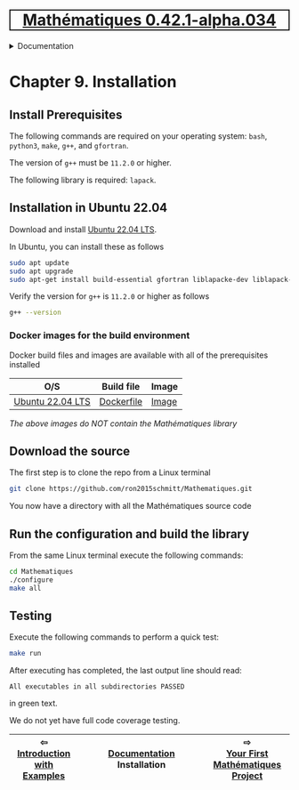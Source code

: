 [<h1 style='border: 2px solid; text-align: center'>Mathématiques 0.42.1-alpha.034</h1>](../../README.md)

<details>

<summary>Documentation</summary>

# [Documentation](../README.md)<br>
Chapter 1. [License](../license/README.md)<br>
Chapter 2. [About](../about/README.md)<br>
Chapter 3. [Why?](../why/README.md)<br>
Chapter 4. [Objectives](../objectives/README.md)<br>
Chapter 5. [Versioning](../versioning/README.md)<br>
Chapter 6. [Status & Release Notes](../status-release/README.md)<br>
Chapter 7. [Upcoming Development](../development-schedule/README.md)<br>
Chapter 8. [Introduction with Examples](../intro/README.md)<br>
Chapter 9. _Installation_ <br>
Chapter 10. [Your First Mathématiques Project](../first-project/README.md)<br>
Chapter 11. [Usage Guide: Syntax, Data Types, Functions, etc](../user-guide/README.md)<br>
Chapter 12. [Benchmarks](../benchmarks/README.md)<br>
Chapter 13. [Tests](../test/README.md)<br>
Chapter 14. [Developer Guide: Modifying and Extending Mathématiques](../developer-guide/README.md)<br>


</details>



# Chapter 9. Installation



## Install Prerequisites

The following commands are required on your operating system: `bash`, `python3`, `make`, `g++`, and `gfortran`.

The version of `g++` must be `11.2.0` or higher.

The following library is required: `lapack`.

## Installation in Ubuntu 22.04

Download and install [Ubuntu 22.04 LTS](https://releases.ubuntu.com/22.04/).

In Ubuntu, you can install these as follows
```bash
sudo apt update
sudo apt upgrade
sudo apt-get install build-essential gfortran liblapacke-dev liblapack-doc
```

Verify the version for `g++` is `11.2.0` or higher as follows
```bash
g++ --version 
```


<a name="docker-images"></a>
### Docker images for the build environment

Docker build files and images are available with all of the prerequisites installed

| O/S  | Build file | Image |
| ----------- | ----------- | ----------- |
| [Ubuntu 22.04 LTS](https://releases.ubuntu.com/22.04/) | [Dockerfile](https://github.com/ron2015schmitt/Mathematiques/tree/master/docker/ubuntu-22.04) | [Image](https://hub.docker.com/repository/docker/electron2015/ubuntu-22.04-mathq-env) |

*The above images do NOT contain the Mathématiques library*

## Download the source

The first step is to clone the repo from a Linux terminal

```bash
git clone https://github.com/ron2015schmitt/Mathematiques.git
```

You now have a directory with all the Mathématiques source code

## Run the configuration and build the library

From the same Linux terminal execute the following commands:

```bash
cd Mathematiques
./configure
make all
```

## Testing

Execute the following commands to perform a quick test:

```bash
make run
```

After executing has completed, the last output line should read:

```text
All executables in all subdirectories PASSED
```
in green text.

We do not yet have full code coverage testing.



| ⇦ <br />[Introduction with Examples](../intro/README.md)  | [Documentation](../README.md)<br />Installation<br /><img width=1000/> | ⇨ <br />[Your First Mathématiques Project](../first-project/README.md)   |
| ------------ | :-------------------------------: | ------------ |

